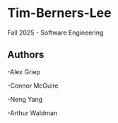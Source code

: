 # Tim-Berners-Lee
Fall 2025 - Software Engineering

## Authors
-Alex Griep

-Connor McGuire

-Neng Yang

-Arthur Waldman
